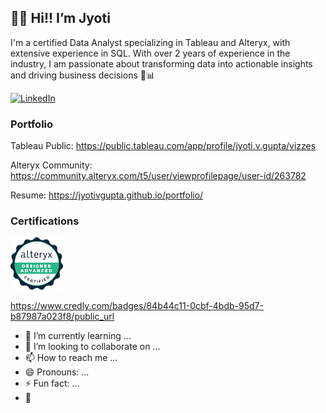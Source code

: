 ## 🙋‍♀️ Hi!! I’m Jyoti           
 
 I'm a certified Data Analyst specializing in Tableau and Alteryx, with extensive experience in SQL.
 With over 2 years of experience in the industry, I am passionate about transforming data into actionable insights and driving business decisions  🚀📊
   
[![LinkedIn](https://img.shields.io/badge/LinkedIn-0077B5?style=flat&logo=linkedin&logoColor=white)](https://www.linkedin.com/in/jgupta306/) 

### Portfolio

Tableau Public: https://public.tableau.com/app/profile/jyoti.v.gupta/vizzes

Alteryx Community: https://community.alteryx.com/t5/user/viewprofilepage/user-id/263782

Resume: https://jyotivgupta.github.io/portfolio/


### Certifications

[![Credly Badge](https://github.com/JyotiVGupta/JyotiVGupta/blob/main/alteryx-designer-advanced-certification.png)](https://www.credly.com/badges/41b3015f-cba3-40e9-b696-ddc243bccaae/public_url)


https://www.credly.com/badges/84b44c11-0cbf-4bdb-95d7-b87987a023f8/public_url


 
- 🌱 I’m currently learning ...
- 💞️ I’m looking to collaborate on ...
- 📫 How to reach me ...
- 😄 Pronouns: ...
- ⚡ Fun fact: ...
- 👋

<!---
JyotiVGupta/JyotiVGupta is a ✨ special ✨ repository because its `README.md` (this file) appears on your GitHub profile.
You can click the Preview link to take a look at your changes.
--->
